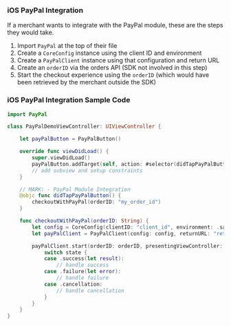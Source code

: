 ### iOS PayPal Integration

If a merchant wants to integrate with the PayPal module, these are the steps they would take.

1. Import `PayPal` at the top of their file
2. Create a `CoreConfig` instance using the client ID and environment
3. Create a `PayPalClient` instance using that configuration and return URL
5. Create an `orderID` via the orders API (SDK not involved in this step)
6. Start the checkout experience using the `orderID` (which would have been retrieved by the merchant outside the SDK)

### iOS PayPal Integration Sample Code

```swift
import PayPal

class PayPalDemoViewController: UIViewController {

    let payPalButton = PayPalButton()

    override func viewDidLoad() {
        super.viewDidLoad()
        payPalButton.addTarget(self, action: #selector(didTapPayPalButton), for: .touchUpInside)
        // add subview and setup constraints
    }

    // MARK: - PayPal Module Integration
    @objc func didTapPayPalButton() {
        checkoutWithPayPal(orderID: "my_order_id")
    }

    func checkoutWithPayPal(orderID: String) {
        let config = CoreConfig(clientID: "client_id", environment: .sandbox)
        let payPalClient = PayPalClient(config: config, returnURL: "return_url")

        payPalClient.start(orderID: orderID, presentingViewController: self) { state in
            switch state {
            case .success(let result):
                // handle success
            case .failure(let error):
                // handle failure
            case .cancellation:
                // handle cancellation
            }
        }
    }
}
```
